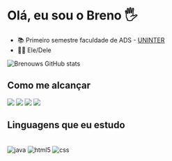 # Olá, eu sou o Breno 🖐️

- 📚 Primeiro semestre faculdade de ADS - [UNINTER](https://www.uninter.com/?gad_source=1&gclid=Cj0KCQjwn7mwBhCiARIsAGoxjaKZXYRrAqiS2JFDmKMBSlyxdRyhwy4Z2HrRP2VPR3UftYUR7Qx3k7AaApCYEALw_wcB)
- 👦🏻 Ele/Dele
  

![Brenouws GitHub stats](https://github-readme-stats.vercel.app/api?username=Brenouws&show_icons=true&theme=radical&count_private=true)

## Como me alcançar
<div> 
  <a href="https://instagram.com/breno_gustavow" target="_blank"><img src="https://img.shields.io/badge/-Instagram-%23E4405F?style=for-the-badge&logo=instagram&logoColor=white" target="_blank"></a>
  <a href = "mailto:brenogustavooliveira0@gmail.com"><img src="https://img.shields.io/badge/-Gmail-%23333?style=for-the-badge&logo=gmail&logoColor=white" target="_blank"></a>
  <a href="https://www.linkedin.com/in/-45875016a" target="_blank"><img src="https://img.shields.io/badge/-LinkedIn-%230077B5?style=for-the-badge&logo=linkedin&logoColor=white" target="_blank"></a> 
   <a href="https://wa.me/5519992689679" target="_blank"><img src="https://img.shields.io/badge/WhatsApp-25D366?style=for-the-badge&logo=whatsapp&logoColor=white" target="_blank"></a> 
</div>

## Linguagens que eu estudo

<div style="display: inline_block"><br/>
    <img align="center" alt="java" src="https://img.shields.io/badge/Java-ED8B00?style=for-the-badge&logo=openjdk&logoColor=white"/>
    <img align="center" alt="html5" src="https://img.shields.io/badge/HTML5-E34F26?style=for-the-badge&logo=html5&logoColor=white"/>
    <img align="center" alt="css" src="https://img.shields.io/badge/CSS3-1572B6?style=for-the-badge&logo=css3&logoColor=white"/>
   
</div>
